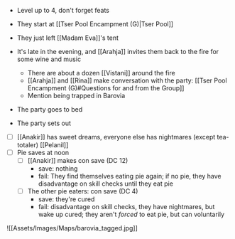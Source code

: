 - Level up to 4, don't forget feats
- They start at [[Tser Pool Encampment (G)|Tser Pool]]
- They just left [[Madam Eva]]'s tent
- It's late in the evening, and [[Arahja]] invites them back to the fire for some wine and music
	- There are about a dozen [[Vistani]] around the fire
	- [[Arahja]] and [[Rina]] make conversation with the party: [[Tser Pool Encampment (G)#Questions for and from the Group]]
	- Mention being trapped in Barovia

- The party goes to bed
- The party sets out

- [ ] [[Anakir]] has sweet dreams, everyone else has nightmares (except tea-totaler) [[Pelanil]]
- [ ] Pie saves at noon
	- [ ] [[Anakir]] makes con save (DC 12)
		- save: nothing
		- fail: They find themselves eating pie again; if no pie, they have disadvantage on skill checks until they eat pie
	- [ ] The other pie eaters: con save (DC 4)
		- save: they're cured
		- fail: disadvantage on skill checks, they have nightmares, but wake up cured; they aren't *forced* to eat pie, but can voluntarily

![[Assets/Images/Maps/barovia_tagged.jpg]]
